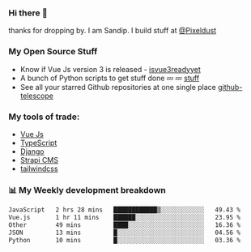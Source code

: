 ### Hi there 👋

thanks for dropping by.
I am Sandip. I build stuff at [@Pixeldust](github.com/pixeldust-in/)

###  **My Open Source Stuff**

 - Know if Vue Js version 3 is released -  [isvue3readyyet](https://github.com/sandiprb/isvue3readyyet)
 - A bunch of Python scripts to get stuff done 💤 💤 [stuff](https://github.com/sandiprb/stuff)
 - See all your starred Github repositories at one single place [github-telescope](https://github.com/sandiprb/github-telescope)



###  **My tools of trade:**
 - [Vue Js](https://github.com/vuejs/vue/)
 - [TypeScript](https://github.com/microsoft/TypeScript)
 - [Django](github.com/django/django)
 - [Strapi CMS](github.com/strapi/strapi)
 - [tailwindcss](https://github.com/tailwindlabs/tailwindcss)


###  📊 **My Weekly development breakdown**
<!--START_SECTION:waka-->

```txt
JavaScript   2 hrs 28 mins   ████████████▒░░░░░░░░░░░░   49.43 %
Vue.js       1 hr 11 mins    ██████░░░░░░░░░░░░░░░░░░░   23.95 %
Other        49 mins         ████░░░░░░░░░░░░░░░░░░░░░   16.36 %
JSON         13 mins         █░░░░░░░░░░░░░░░░░░░░░░░░   04.56 %
Python       10 mins         █░░░░░░░░░░░░░░░░░░░░░░░░   03.36 %
```

<!--END_SECTION:waka-->
